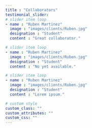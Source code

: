 ```yaml
---
title : "Collaborators"
testimonial_slider:
# slider item loop
- name : "Ruben Martinez"
  image : "images/clients/Ruben.jpg"
  designation : "Student"
  content : "Great collaborator."        

# slider item loop
- name : "Ruben Martinez"
  image : "images/clients/Ruben.jpg"
  designation : "Student"
  content : "No yet available."

# slider item loop
- name : "Ruben Martinez"
  image : "images/clients/Ruben.jpg"
  designation : "Student"
  content : "Lorem ipsum."

# custom style
custom_class: ""
custom_attributes: ""
custom_css: ""
---
```

